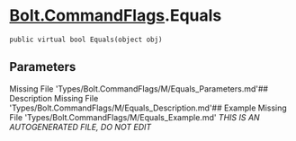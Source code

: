 # [Bolt.CommandFlags](Types/Bolt.CommandFlags.md).Equals
`public virtual bool Equals(object obj)`
## Parameters
Missing File 'Types/Bolt.CommandFlags/M/Equals_Parameters.md'## Description
Missing File 'Types/Bolt.CommandFlags/M/Equals_Description.md'## Example
Missing File 'Types/Bolt.CommandFlags/M/Equals_Example.md'
*THIS IS AN AUTOGENERATED FILE, DO NOT EDIT*
